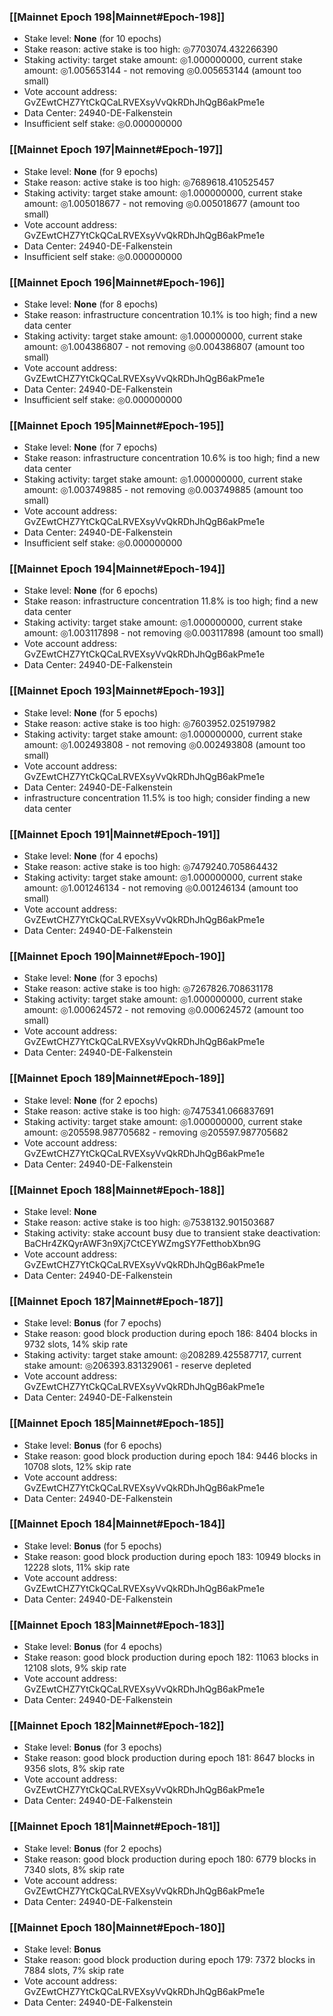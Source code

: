### [[Mainnet Epoch 198|Mainnet#Epoch-198]]
* Stake level: **None** (for 10 epochs)
* Stake reason: active stake is too high: ◎7703074.432266390
* Staking activity: target stake amount: ◎1.000000000, current stake amount: ◎1.005653144 - not removing ◎0.005653144 (amount too small)
* Vote account address: GvZEwtCHZ7YtCkQCaLRVEXsyVvQkRDhJhQgB6akPme1e
* Data Center: 24940-DE-Falkenstein
* Insufficient self stake: ◎0.000000000
### [[Mainnet Epoch 197|Mainnet#Epoch-197]]
* Stake level: **None** (for 9 epochs)
* Stake reason: active stake is too high: ◎7689618.410525457
* Staking activity: target stake amount: ◎1.000000000, current stake amount: ◎1.005018677 - not removing ◎0.005018677 (amount too small)
* Vote account address: GvZEwtCHZ7YtCkQCaLRVEXsyVvQkRDhJhQgB6akPme1e
* Data Center: 24940-DE-Falkenstein
* Insufficient self stake: ◎0.000000000
### [[Mainnet Epoch 196|Mainnet#Epoch-196]]
* Stake level: **None** (for 8 epochs)
* Stake reason: infrastructure concentration 10.1% is too high; find a new data center
* Staking activity: target stake amount: ◎1.000000000, current stake amount: ◎1.004386807 - not removing ◎0.004386807 (amount too small)
* Vote account address: GvZEwtCHZ7YtCkQCaLRVEXsyVvQkRDhJhQgB6akPme1e
* Data Center: 24940-DE-Falkenstein
* Insufficient self stake: ◎0.000000000
### [[Mainnet Epoch 195|Mainnet#Epoch-195]]
* Stake level: **None** (for 7 epochs)
* Stake reason: infrastructure concentration 10.6% is too high; find a new data center
* Staking activity: target stake amount: ◎1.000000000, current stake amount: ◎1.003749885 - not removing ◎0.003749885 (amount too small)
* Vote account address: GvZEwtCHZ7YtCkQCaLRVEXsyVvQkRDhJhQgB6akPme1e
* Data Center: 24940-DE-Falkenstein
* Insufficient self stake: ◎0.000000000
### [[Mainnet Epoch 194|Mainnet#Epoch-194]]
* Stake level: **None** (for 6 epochs)
* Stake reason: infrastructure concentration 11.8% is too high; find a new data center
* Staking activity: target stake amount: ◎1.000000000, current stake amount: ◎1.003117898 - not removing ◎0.003117898 (amount too small)
* Vote account address: GvZEwtCHZ7YtCkQCaLRVEXsyVvQkRDhJhQgB6akPme1e
* Data Center: 24940-DE-Falkenstein
### [[Mainnet Epoch 193|Mainnet#Epoch-193]]
* Stake level: **None** (for 5 epochs)
* Stake reason: active stake is too high: ◎7603952.025197982
* Staking activity: target stake amount: ◎1.000000000, current stake amount: ◎1.002493808 - not removing ◎0.002493808 (amount too small)
* Vote account address: GvZEwtCHZ7YtCkQCaLRVEXsyVvQkRDhJhQgB6akPme1e
* Data Center: 24940-DE-Falkenstein
* infrastructure concentration 11.5% is too high; consider finding a new data center
### [[Mainnet Epoch 191|Mainnet#Epoch-191]]
* Stake level: **None** (for 4 epochs)
* Stake reason: active stake is too high: ◎7479240.705864432
* Staking activity: target stake amount: ◎1.000000000, current stake amount: ◎1.001246134 - not removing ◎0.001246134 (amount too small)
* Vote account address: GvZEwtCHZ7YtCkQCaLRVEXsyVvQkRDhJhQgB6akPme1e
* Data Center: 24940-DE-Falkenstein
### [[Mainnet Epoch 190|Mainnet#Epoch-190]]
* Stake level: **None** (for 3 epochs)
* Stake reason: active stake is too high: ◎7267826.708631178
* Staking activity: target stake amount: ◎1.000000000, current stake amount: ◎1.000624572 - not removing ◎0.000624572 (amount too small)
* Vote account address: GvZEwtCHZ7YtCkQCaLRVEXsyVvQkRDhJhQgB6akPme1e
* Data Center: 24940-DE-Falkenstein
### [[Mainnet Epoch 189|Mainnet#Epoch-189]]
* Stake level: **None** (for 2 epochs)
* Stake reason: active stake is too high: ◎7475341.066837691
* Staking activity: target stake amount: ◎1.000000000, current stake amount: ◎205598.987705682 - removing ◎205597.987705682
* Vote account address: GvZEwtCHZ7YtCkQCaLRVEXsyVvQkRDhJhQgB6akPme1e
* Data Center: 24940-DE-Falkenstein
### [[Mainnet Epoch 188|Mainnet#Epoch-188]]
* Stake level: **None**
* Stake reason: active stake is too high: ◎7538132.901503687
* Staking activity: stake account busy due to transient stake deactivation: BaCHr4ZKQyrAWF3n9Xj7CtCEYWZmgSY7FetthobXbn9G
* Vote account address: GvZEwtCHZ7YtCkQCaLRVEXsyVvQkRDhJhQgB6akPme1e
* Data Center: 24940-DE-Falkenstein
### [[Mainnet Epoch 187|Mainnet#Epoch-187]]
* Stake level: **Bonus** (for 7 epochs)
* Stake reason: good block production during epoch 186: 8404 blocks in 9732 slots, 14% skip rate
* Staking activity: target stake amount: ◎208289.425587717, current stake amount: ◎206393.831329061 - reserve depleted
* Vote account address: GvZEwtCHZ7YtCkQCaLRVEXsyVvQkRDhJhQgB6akPme1e
* Data Center: 24940-DE-Falkenstein
### [[Mainnet Epoch 185|Mainnet#Epoch-185]]
* Stake level: **Bonus** (for 6 epochs)
* Stake reason: good block production during epoch 184: 9446 blocks in 10708 slots, 12% skip rate
* Vote account address: GvZEwtCHZ7YtCkQCaLRVEXsyVvQkRDhJhQgB6akPme1e
* Data Center: 24940-DE-Falkenstein
### [[Mainnet Epoch 184|Mainnet#Epoch-184]]
* Stake level: **Bonus** (for 5 epochs)
* Stake reason: good block production during epoch 183: 10949 blocks in 12228 slots, 11% skip rate
* Vote account address: GvZEwtCHZ7YtCkQCaLRVEXsyVvQkRDhJhQgB6akPme1e
* Data Center: 24940-DE-Falkenstein
### [[Mainnet Epoch 183|Mainnet#Epoch-183]]
* Stake level: **Bonus** (for 4 epochs)
* Stake reason: good block production during epoch 182: 11063 blocks in 12108 slots, 9% skip rate
* Vote account address: GvZEwtCHZ7YtCkQCaLRVEXsyVvQkRDhJhQgB6akPme1e
* Data Center: 24940-DE-Falkenstein
### [[Mainnet Epoch 182|Mainnet#Epoch-182]]
* Stake level: **Bonus** (for 3 epochs)
* Stake reason: good block production during epoch 181: 8647 blocks in 9356 slots, 8% skip rate
* Vote account address: GvZEwtCHZ7YtCkQCaLRVEXsyVvQkRDhJhQgB6akPme1e
* Data Center: 24940-DE-Falkenstein
### [[Mainnet Epoch 181|Mainnet#Epoch-181]]
* Stake level: **Bonus** (for 2 epochs)
* Stake reason: good block production during epoch 180: 6779 blocks in 7340 slots, 8% skip rate
* Vote account address: GvZEwtCHZ7YtCkQCaLRVEXsyVvQkRDhJhQgB6akPme1e
* Data Center: 24940-DE-Falkenstein
### [[Mainnet Epoch 180|Mainnet#Epoch-180]]
* Stake level: **Bonus**
* Stake reason: good block production during epoch 179: 7372 blocks in 7884 slots, 7% skip rate
* Vote account address: GvZEwtCHZ7YtCkQCaLRVEXsyVvQkRDhJhQgB6akPme1e
* Data Center: 24940-DE-Falkenstein